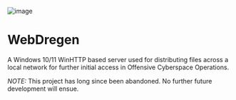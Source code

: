 ![image](https://github.com/user-attachments/assets/b5c0f45b-7f6f-4d44-9a6a-c7e12432fdd7)

# WebDregen
A Windows 10/11 WinHTTP based server used for distributing files across a local network for further initial access in Offensive Cyberspace Operations.

*NOTE:* This project has long since been abandoned. No further future development will ensue.
